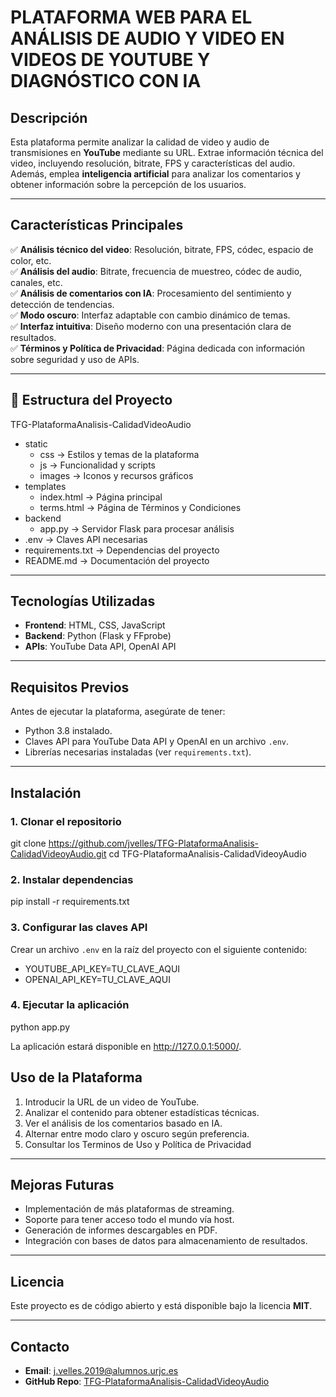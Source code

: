 # PLATAFORMA WEB PARA EL ANÁLISIS DE AUDIO Y VIDEO EN VIDEOS DE YOUTUBE Y DIAGNÓSTICO CON IA

## Descripción
Esta plataforma permite analizar la calidad de video y audio de transmisiones en **YouTube** mediante su URL. Extrae información técnica del video, incluyendo resolución, bitrate, FPS y características del audio. Además, emplea **inteligencia artificial** para analizar los comentarios y obtener información sobre la percepción de los usuarios.

---

## Características Principales
✅ **Análisis técnico del video**: Resolución, bitrate, FPS, códec, espacio de color, etc.  
✅ **Análisis del audio**: Bitrate, frecuencia de muestreo, códec de audio, canales, etc.  
✅ **Análisis de comentarios con IA**: Procesamiento del sentimiento y detección de tendencias.  
✅ **Modo oscuro**: Interfaz adaptable con cambio dinámico de temas.  
✅ **Interfaz intuitiva**: Diseño moderno con una presentación clara de resultados.  
✅ **Términos y Política de Privacidad**: Página dedicada con información sobre seguridad y uso de APIs.  

---

## 📂 Estructura del Proyecto

TFG-PlataformaAnalisis-CalidadVideoAudio  
- static  
  - css → Estilos y temas de la plataforma  
  - js → Funcionalidad y scripts  
  - images → Iconos y recursos gráficos  
- templates  
  - index.html → Página principal  
  - terms.html → Página de Términos y Condiciones  
- backend  
  - app.py → Servidor Flask para procesar análisis  
- .env → Claves API necesarias  
- requirements.txt → Dependencias del proyecto  
- README.md → Documentación del proyecto  


---

## Tecnologías Utilizadas
- **Frontend**: HTML, CSS, JavaScript  
- **Backend**: Python (Flask y FFprobe)  
- **APIs**: YouTube Data API, OpenAI API  

---

## Requisitos Previos
Antes de ejecutar la plataforma, asegúrate de tener:  
- Python 3.8 instalado.  
- Claves API para YouTube Data API y OpenAI en un archivo `.env`.  
- Librerías necesarias instaladas (ver `requirements.txt`).  

---

## Instalación

### 1. Clonar el repositorio 

git clone https://github.com/jvelles/TFG-PlataformaAnalisis-CalidadVideoyAudio.git
cd TFG-PlataformaAnalisis-CalidadVideoyAudio

### 2. Instalar dependencias

pip install -r requirements.txt

### 3. Configurar las claves API

Crear un archivo `.env` en la raíz del proyecto con el siguiente contenido:

- YOUTUBE_API_KEY=TU_CLAVE_AQUI
- OPENAI_API_KEY=TU_CLAVE_AQUI

### 4. Ejecutar la aplicación

python app.py

La aplicación estará disponible en http://127.0.0.1:5000/.

## Uso de la Plataforma
1. Introducir la URL de un video de YouTube.
2. Analizar el contenido para obtener estadísticas técnicas.
3. Ver el análisis de los comentarios basado en IA.
4. Alternar entre modo claro y oscuro según preferencia.
5. Consultar los Terminos de Uso y Política de Privacidad

---

## Mejoras Futuras
- Implementación de más plataformas de streaming.
- Soporte para tener acceso todo el mundo vía host.
- Generación de informes descargables en PDF.
- Integración con bases de datos para almacenamiento de resultados.

---

## Licencia
Este proyecto es de código abierto y está disponible bajo la licencia **MIT**.

---

## Contacto
- **Email**: [j.velles.2019@alumnos.urjc.es](mailto:j.velles.2019@alumnos.urjc.es)
- **GitHub Repo**: [TFG-PlataformaAnalisis-CalidadVideoyAudio](https://github.com/jvelles/TFG-PlataformaAnalisis-CalidadVideoyAudio)
